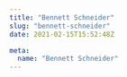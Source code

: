```yaml
---
title: "Bennett Schneider"
slug: "bennett-schneider"
date: 2021-02-15T15:52:48Z

meta:
  name: "Bennett Schneider"
---
```


